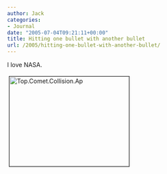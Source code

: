 ```yaml
---
author: Jack
categories:
- Journal
date: "2005-07-04T09:21:11+00:00"
title: Hitting one bullet with another bullet
url: /2005/hitting-one-bullet-with-another-bullet/
---
```


I love NASA.

<img src="/files/top.comet.collision.ap.jpg" height="210" width="280" border="1" hspace="4" vspace="4" alt="Top.Comet.Collision.Ap" />
